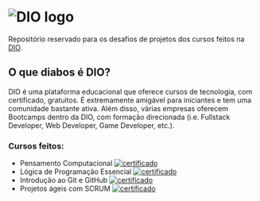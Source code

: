 # ![DIO logo](https://imgur.com/NghCiFI.png)

Repositório reservado para os desafios de projetos dos cursos feitos na [DIO](https://web.dio.me/).
## O que diabos é DIO?
DIO é uma plataforma educacional que oferece cursos de tecnologia, com certificado, gratuitos. É extremamente amigável para iniciantes e tem uma comunidade bastante ativa. Além disso, várias empresas oferecem Bootcamps dentro da DIO, com formação direcionada (i.e. Fullstack Developer, Web Developer, Game Developer, etc.).

### Cursos feitos:

- Pensamento Computacional [![certificado](https://img.icons8.com/dusk/20/000000/contract.png)](https://www.dio.me/certificate/4682DF74/)
- Lógica de Programação Essencial [![certificado](https://img.icons8.com/dusk/20/000000/contract.png)](https://www.dio.me/certificate/E39FEFFF/)
- Introdução ao Git e GitHub [![certificado](https://img.icons8.com/dusk/20/000000/contract.png)](https://www.dio.me/certificate/D16DD58F/)
- Projetos ágeis com SCRUM [![certificado](https://img.icons8.com/dusk/20/000000/contract.png)](https://www.dio.me/certificate/680C0837/)
